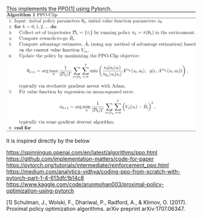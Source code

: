 This implements the PPO[1] using Pytorch.
![img.png](img.png) 

It is inspired directly by the below

https://spinningup.openai.com/en/latest/algorithms/ppo.html
https://github.com/implementation-matters/code-for-paper
https://pytorch.org/tutorials/intermediate/reinforcement_ppo.html
https://medium.com/analytics-vidhya/coding-ppo-from-scratch-with-pytorch-part-1-4-613dfc1b14c8
https://www.kaggle.com/code/arunmohan003/proximal-policy-optimization-using-pytorch

[1] Schulman, J., Wolski, F., Dhariwal, P., Radford, A., & Klimov, O. (2017). Proximal policy optimization algorithms. arXiv preprint arXiv:1707.06347.